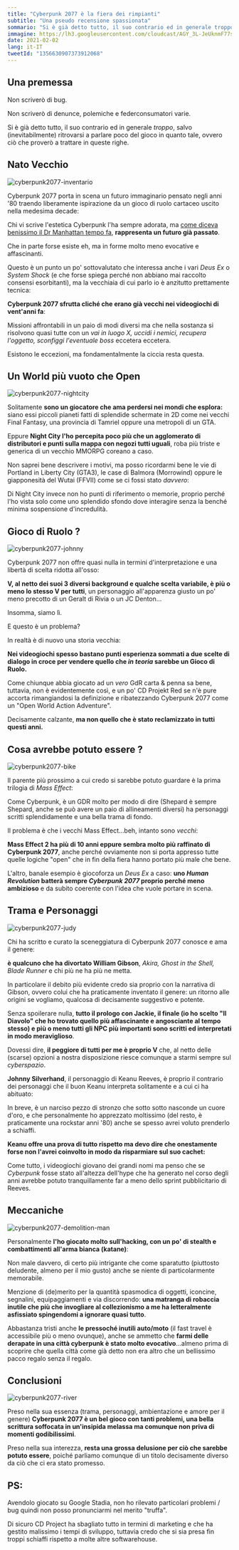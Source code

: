 ```yaml
---
title: "Cyberpunk 2077 è la fiera dei rimpianti"
subtitle: "Una pseudo recensione spassionata"
sommario: "Si è già detto tutto, il suo contrario ed in generale troppo, salvo (inevitabilmente) ritrovarsi a parlare poco del gioco in quanto tale, ovvero ciò che proverò a trattare in queste righe."
immagine: https://lh3.googleusercontent.com/cloudcast/AGY_3L-JeUknmF77snzdVpN9uk28602Vka4gnv85EYITeNbyC7YPJTh1TN32Cw=w2400-h1350-rw-no
date: 2021-02-02
lang: it-IT
tweetId: "1356630907373912068"
---
```


## Una premessa

Non scriverò di bug.

Non scriverò di denunce, polemiche e federconsumatori varie.

Si è già detto tutto, il suo contrario ed in generale _troppo_, salvo (inevitabilmente) ritrovarsi a parlare poco del gioco in quanto tale, ovvero ciò che proverò a trattare in queste righe.

## Nato Vecchio

![cyberpunk2077-inventario](https://lh3.googleusercontent.com/cloudcast/AGY_3L-YCtx1QQi9kHFbIKbdFUUQEMxdv15JkUGDkb7ScWJRLb-_dm6YJTd7xQ=w2400-h1350-rw-no)

Cyberpunk 2077 porta in scena un futuro immaginario pensato negli anni '80 traendo liberamente ispirazione da un gioco di ruolo cartaceo uscito nella medesima decade: 

Chi vi scrive l'estetica Cyberpunk l'ha sempre adorata, ma [come diceva benissimo il Dr Manhattan tempo fa](https://docmanhattan.blogspot.com/2014/08/giappone-in-film-fantascienza-anni-80-e-90.html), **rappresenta un futuro già passato**.

Che in parte forse esiste eh, ma in forme molto meno evocative e affascinanti.

Questo è un punto un po' sottovalutato che interessa anche i vari _Deus Ex_ o _System Shock_ (e che forse spiega perché non abbiano mai raccolto consensi esorbitanti), ma la vecchiaia di cui parlo io è anzitutto prettamente tecnica: 

**Cyberpunk 2077 sfrutta cliché che erano già vecchi nei videogiochi di vent'anni fa**:

Missioni affrontabili in un paio di modi diversi ma che nella sostanza si risolvono quasi tutte con un _vai in luogo X, uccidi i nemici, recupera l'oggetto, sconfiggi l'eventuale boss_ eccetera eccetera.

Esistono le eccezioni, ma fondamentalmente la ciccia resta questa.

## Un World più vuoto che Open

![cyberpunk2077-nightcity](https://lh3.googleusercontent.com/cloudcast/AGY_3L8BeZKQ25wOzaQ74h9KexDNzFxcSqhmDDY5F5ucNz54aPF67sff2abjnA=w2400-h1350-rw-no)

Solitamente **sono un giocatore che ama perdersi nei mondi che esplora:** siano essi piccoli pianeti fatti di splendide schermate in 2D come nei vecchi Final Fantasy, una provincia di Tamriel oppure una metropoli di un GTA.

Eppure **Night City l'ho percepita poco più che un agglomerato di distributori e punti sulla mappa con negozi tutti uguali**, roba più triste e generica di un vecchio MMORPG coreano a caso.

Non saprei bene descrivere i motivi, ma posso ricordarmi bene le vie di Portland in Liberty City (GTA3), le case di Balmora (Morrowind) oppure le giapponesità del Wutai (FFVII) come se ci fossi stato _davvero_:

Di Night City invece non ho punti di riferimento o memorie, proprio perché l'ho vista solo come uno splendido sfondo dove interagire senza la benché minima sospensione d'incredulità.

## Gioco di Ruolo ?

![cyberpunk2077-johnny](https://lh3.googleusercontent.com/cloudcast/AGY_3L_z19kjt8LOM_qUBaULYNCKNPRN_SAFRc7G6iRax-5DNSdM5gOBKSe4bg=w2400-h1350-rw-no)

Cyberpunk 2077 non offre quasi nulla in termini d'interpretazione e una libertà di scelta ridotta all'osso: 

**V, al netto dei suoi 3 diversi background e qualche scelta variabile, è più o meno lo stesso V per tutti**, un personaggio all'apparenza giusto un po' meno precotto di un Geralt di Rivia o un JC Denton... 

Insomma, siamo lì.

E questo è un problema?

In realtà è di nuovo una storia vecchia: 

**Nei videogiochi spesso bastano punti esperienza sommati a due scelte di dialogo in croce per vendere quello che _in teoria_ sarebbe un Gioco di Ruolo.**

Come chiunque abbia giocato ad un _vero_ GdR carta & penna sa bene, tuttavia, non è evidentemente così, e un po' CD Projekt Red se n'è pure accorta rimangiandosi la definizione e ribatezzando Cyberpunk 2077 come un "Open World Action Adventure".

Decisamente calzante, **ma non quello che è stato reclamizzato in tutti questi anni.**

## Cosa avrebbe potuto essere ?

![cyberpunk2077-bike](https://lh3.googleusercontent.com/cloudcast/AGY_3L8EVscnVtDp-PiXjY4Qz7YimtQ83wjW7tT8J5GAsEHVS3TSU1eEal6qZA=w2400-h1350-rw-no)

Il parente più prossimo a cui credo si sarebbe potuto guardare è la prima trilogia di _Mass Effect_:

Come Cyberpunk, è un GDR molto per modo di dire (Shepard è sempre Shepard, anche se può avere un paio di allineamenti diversi) ha personaggi scritti splendidamente e una bella trama di fondo.

Il problema è che i vecchi Mass Effect...beh, intanto sono _vecchi_: 

**Mass Effect 2 ha più di 10 anni eppure sembra molto più raffinato di Cyberpunk 2077**, anche perché ovviamente non si porta appresso tutte quelle logiche "open" che in fin della fiera hanno portato più male che bene.

L'altro, banale esempio è giocoforza un _Deus Ex_ a caso: **uno _Human Revolution_ batterà sempre _Cyberpunk 2077_ proprio perché meno ambizioso** e da subito coerente con l'idea che vuole portare in scena.

## Trama e Personaggi 

![cyberpunk2077-judy](https://lh3.googleusercontent.com/cloudcast/AGY_3L9h_X2Wlcd8CwiNwrRr0HT_pGWWYxJOenvFLTExDNxGvI7KZs-RYxWqaw=w2400-h1350-rw-no)

Chi ha scritto e curato la sceneggiatura di Cyberpunk 2077 conosce e ama il genere: 

**è qualcuno che ha divortato William Gibson**, _Akira, Ghost in the Shell, Blade Runner_ e chi più ne ha più ne metta.

In particolare il debito più evidente credo sia proprio con la narrativa di Gibson, ovvero colui che ha praticamente inventato il genere: un ritorno alle origini se vogliamo, qualcosa di decisamente suggestivo e potente.

Senza spoilerare nulla, **tutto il prologo con Jackie, il finale (io ho scelto "Il Diavolo" che ho trovato quello più affascinante e angosciante al tempo stesso) e più o meno tutti gli NPC più importanti sono scritti ed interpretati in modo meraviglioso**.

Dovessi dire, **il peggiore di tutti per me è proprio V** che, al netto delle (scarse) opzioni a nostra disposizione riesce comunque a starmi sempre sul _cyberspazio_.

**Johnny Silverhand**, il personaggio di Keanu Reeves, è proprio il contrario dei personaggi che il buon Keanu interpreta solitamente e a cui ci ha abituato: 

In breve, è un narciso pezzo di stronzo che sotto sotto nasconde un cuore d'oro, e che personalmente ho apprezzato moltissimo (del resto, è praticamente una rockstar anni '80) anche se spesso avrei voluto prenderlo a schiaffi.

**Keanu offre una prova di tutto rispetto ma devo dire che onestamente forse non l'avrei coinvolto in modo da risparmiare sul suo cachet:**

Come tutto, i videogiochi giovano dei grandi nomi ma penso che se _Cyberpunk_ fosse stato all'altezza dell'hype che ha generato nel corso degli anni avrebbe potuto tranquillamente far a meno dello sprint pubblicitario di Reeves.

## Meccaniche

![cyberpunk2077-demolition-man](https://lh3.googleusercontent.com/cloudcast/AGY_3L88fRDreIxJOihyNO7MlIu_QepOxNDGMzmX6VmMl39R2lNyGgNYF3gpUQ=w2400-h1350-rw-no)

Personalmente **l'ho giocato molto sull'hacking, con un po' di stealth e combattimenti all'arma bianca (katane)**: 

Non male davvero, di certo più intrigante che come sparatutto (piuttosto deludente, almeno per il mio gusto) anche se niente di particolarmente memorabile.

Menzione di (de)merito per la quantità spasmodica di oggetti, iconcine, segnalini, equipaggiamenti e via discorrendo: **una matranga di robaccia inutile che più che invogliare al collezionismo a me ha letteralmente asfissiato spingendomi a ignorare quasi tutto**.

Abbastanza tristi anche **le pressoché inutili auto/moto** (il fast travel è accessibile più o meno ovunque), anche se ammetto che **farmi delle derapate in una città cyberpunk è stato molto evocativo**...almeno prima di scoprire che quella città come già detto non era altro che un bellissimo pacco regalo senza il regalo.

## Conclusioni 

![cyberpunk2077-river](https://lh3.googleusercontent.com/cloudcast/AGY_3L-DYpRxjPJAPgXHsLCXbk67FzIwsuuHkIYB3vVUv4TFpMseCKBPb6zfiQ=w2400-h1350-rw-no)

Preso nella sua essenza (trama, personaggi, ambientazione e amore per il genere) **Cyberpunk 2077 è un bel gioco con tanti problemi, una bella scrittura soffocata in un'insipida melassa ma comunque non priva di momenti godibilissimi**.

Preso nella sua interezza, **resta una grossa delusione per ciò che sarebbe potuto essere**, poiché parliamo comunque di un titolo decisamente diverso da ciò che ci era stato promesso.

## PS: 

Avendolo giocato su Google Stadia, non ho rilevato particolari problemi / bug quindi non posso pronunciarmi nel merito "truffa".

Di sicuro CD Project ha sbagliato tutto in termini di marketing e che ha gestito malissimo i tempi di sviluppo, tuttavia credo che si sia presa fin troppi schiaffi rispetto a molte altre softwarehouse.